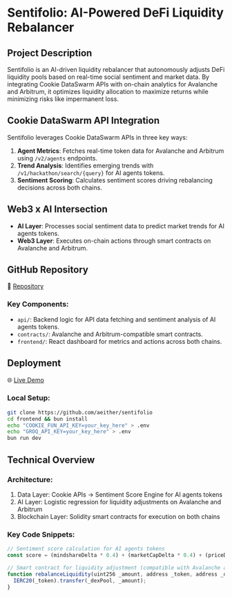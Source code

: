 # Sentifolio: AI-Powered DeFi Liquidity Rebalancer

## Project Description

Sentifolio is an AI-driven liquidity rebalancer that autonomously adjusts DeFi liquidity pools based on real-time social sentiment and market data. By integrating Cookie DataSwarm APIs with on-chain analytics for Avalanche and Arbitrum, it optimizes liquidity allocation to maximize returns while minimizing risks like impermanent loss.

## Cookie DataSwarm API Integration

Sentifolio leverages Cookie DataSwarm APIs in three key ways:

1. **Agent Metrics**: Fetches real-time token data for Avalanche and Arbitrum using `/v2/agents` endpoints.
2. **Trend Analysis**: Identifies emerging trends with `/v1/hackathon/search/{query}` for AI agents tokens.
3. **Sentiment Scoring**: Calculates sentiment scores driving rebalancing decisions across both chains.

## Web3 x AI Intersection

- **AI Layer**: Processes social sentiment data to predict market trends for AI agents tokens.
- **Web3 Layer**: Executes on-chain actions through smart contracts on Avalanche and Arbitrum.

## GitHub Repository

🔗 [Repository](https://github.com/your-username/sentifolio)

### Key Components:
- `api/`: Backend logic for API data fetching and sentiment analysis of AI agents tokens.
- `contracts/`: Avalanche and Arbitrum-compatible smart contracts.
- `frontend/`: React dashboard for metrics and actions across both chains.

## Deployment

🌐 [Live Demo](https://sentifolio.vercel.app)

### Local Setup:

```bash
git clone https://github.com/aeither/sentifolio
cd frontend && bun install
echo "COOKIE_FUN_API_KEY=your_key_here" > .env
echo "GROQ_API_KEY=your_key_here" > .env
bun run dev
```

## Technical Overview

### Architecture:
1. Data Layer: Cookie APIs → Sentiment Score Engine for AI agents tokens
2. AI Layer: Logistic regression for liquidity adjustments on Avalanche and Arbitrum
3. Blockchain Layer: Solidity smart contracts for execution on both chains

### Key Code Snippets:

```typescript
// Sentiment score calculation for AI agents tokens
const score = (mindshareDelta * 0.4) + (marketCapDelta * 0.4) + (priceDelta * 0.2);

// Smart contract for liquidity adjustment (compatible with Avalanche and Arbitrum)
function rebalanceLiquidity(uint256 _amount, address _token, address _dexPool) external {
  IERC20(_token).transfer(_dexPool, _amount);
}
```
